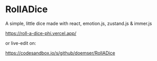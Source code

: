 # RollADice

A simple, little dice made with react, emotion.js, zustand.js & immer.js

https://roll-a-dice-phi.vercel.app/

or live-edit on:

https://codesandbox.io/s/github/doemser/RollADice
